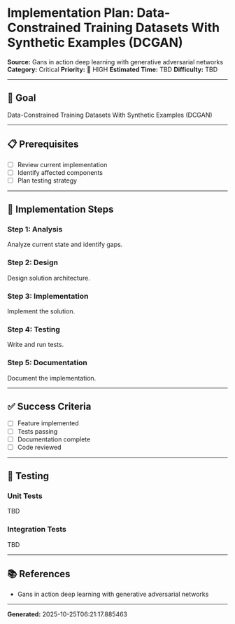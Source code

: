 # Implementation Plan: Data-Constrained Training Datasets With Synthetic Examples (DCGAN)

**Source:** Gans in action deep learning with generative adversarial networks
**Category:** Critical
**Priority:** 🔴 HIGH
**Estimated Time:** TBD
**Difficulty:** TBD

---

## 🎯 Goal

Data-Constrained Training Datasets With Synthetic Examples (DCGAN)

---

## 📋 Prerequisites

- [ ] Review current implementation
- [ ] Identify affected components
- [ ] Plan testing strategy

---

## 🔧 Implementation Steps

### Step 1: Analysis

Analyze current state and identify gaps.

### Step 2: Design

Design solution architecture.

### Step 3: Implementation

Implement the solution.

### Step 4: Testing

Write and run tests.

### Step 5: Documentation

Document the implementation.

---

## ✅ Success Criteria

- [ ] Feature implemented
- [ ] Tests passing
- [ ] Documentation complete
- [ ] Code reviewed

---

## 🧪 Testing

### Unit Tests

TBD

### Integration Tests

TBD

---

## 📚 References

- Gans in action deep learning with generative adversarial networks

---

**Generated:** 2025-10-25T06:21:17.885463
